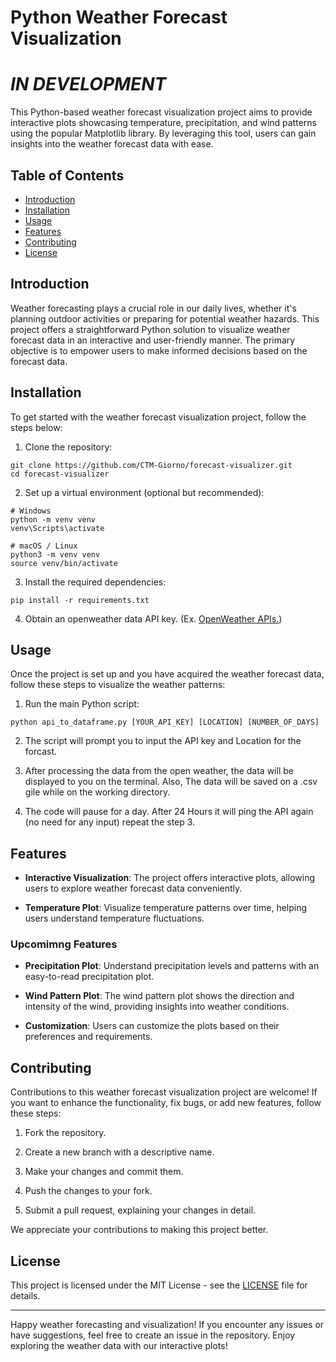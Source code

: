 # Python Weather Forecast Visualization 
# ***IN DEVELOPMENT***

<!-- ![Weather Forecast Visualization](example image here) -->

This Python-based weather forecast visualization project aims to provide interactive plots showcasing temperature, precipitation, and wind patterns using the popular Matplotlib library. By leveraging this tool, users can gain insights into the weather forecast data with ease.

## Table of Contents
- [Introduction](#introduction)
- [Installation](#installation)
- [Usage](#usage)
- [Features](#features)
- [Contributing](#contributing)
- [License](#license)

## Introduction

Weather forecasting plays a crucial role in our daily lives, whether it's planning outdoor activities or preparing for potential weather hazards. This project offers a straightforward Python solution to visualize weather forecast data in an interactive and user-friendly manner. The primary objective is to empower users to make informed decisions based on the forecast data.

## Installation

To get started with the weather forecast visualization project, follow the steps below:

1. Clone the repository:

```
git clone https://github.com/CTM-Giorno/forecast-visualizer.git
cd forecast-visualizer
```

2. Set up a virtual environment (optional but recommended):

```
# Windows
python -m venv venv
venv\Scripts\activate

# macOS / Linux
python3 -m venv venv
source venv/bin/activate
```

3. Install the required dependencies:

```
pip install -r requirements.txt
```

4. Obtain an openweather data API key. (Ex. [OpenWeather APIs.](https://openweathermap.org/api))
## Usage

Once the project is set up and you have acquired the weather forecast data, follow these steps to visualize the weather patterns:

1. Run the main Python script:

```
python api_to_dataframe.py [YOUR_API_KEY] [LOCATION] [NUMBER_OF_DAYS]
```

2. The script will prompt you to input the API key and Location for the forcast.
    
3. After processing the data from the open weather, the data will be displayed to you on the terminal. Also, The data will be saved on a .csv gile while on the working directory.

4. The code will pause for a day. After 24 Hours it will ping the API again (no need for any input) repeat the step 3.

## Features

- **Interactive Visualization**: The project offers interactive plots, allowing users to explore weather forecast data conveniently.

- **Temperature Plot**: Visualize temperature patterns over time, helping users understand temperature fluctuations.

### Upcomimng Features

- **Precipitation Plot**: Understand precipitation levels and patterns with an easy-to-read precipitation plot.

- **Wind Pattern Plot**: The wind pattern plot shows the direction and intensity of the wind, providing insights into weather conditions.

- **Customization**: Users can customize the plots based on their preferences and requirements.

## Contributing

Contributions to this weather forecast visualization project are welcome! If you want to enhance the functionality, fix bugs, or add new features, follow these steps:

1. Fork the repository.

2. Create a new branch with a descriptive name.

3. Make your changes and commit them.

4. Push the changes to your fork.

5. Submit a pull request, explaining your changes in detail.

We appreciate your contributions to making this project better.

## License

This project is licensed under the MIT License - see the [LICENSE](LICENSE) file for details.

---

Happy weather forecasting and visualization! If you encounter any issues or have suggestions, feel free to create an issue in the repository. Enjoy exploring the weather data with our interactive plots!
